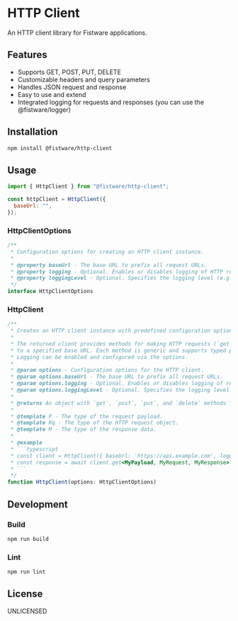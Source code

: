 # HTTP Client

An HTTP client library for Fistware applications.

## Features

- Supports GET, POST, PUT, DELETE
- Customizable headers and query parameters
- Handles JSON request and response
- Easy to use and extend
- Integrated logging for requests and responses (you can use the @fistware/logger)

## Installation

```bash
npm install @fistware/http-client
```

## Usage

```js
import { HttpClient } from "@fistware/http-client";

const httpClient = HttpClient({
  baseUrl: "",
});
```

### HttpClientOptions
```ts
/**
 * Configuration options for creating an HTTP client instance.
 *
 * @property baseUrl - The base URL to prefix all request URLs.
 * @property logging - Optional. Enables or disables logging of HTTP requests and responses. Defaults to `true`.
 * @property loggingLevel - Optional. Specifies the logging level (e.g., 'info', 'debug'). Defaults to 'info'.
 */
interface HttpClientOptions
```

### HttpClient
```ts
/**
 * Creates an HTTP client instance with predefined configuration options.
 *
 * The returned client provides methods for making HTTP requests (`get`, `post`, `put`, `delete`)
 * to a specified base URL. Each method is generic and supports typed payloads and responses.
 * Logging can be enabled and configured via the options.
 *
 * @param options - Configuration options for the HTTP client.
 * @param options.baseUrl - The base URL to prefix all request URLs.
 * @param options.logging - Optional. Enables or disables logging of requests and responses.
 * @param options.loggingLevel - Optional. Specifies the logging level (e.g., 'info', 'debug').
 *
 * @returns An object with `get`, `post`, `put`, and `delete` methods for making HTTP requests.
 *
 * @template P - The type of the request payload.
 * @template Rq - The type of the HTTP request object.
 * @template M - The type of the response data.
 *
 * @example
 * ```typescript
 * const client = HttpClient({ baseUrl: 'https://api.example.com', logging: true });
 * const response = await client.get<MyPayload, MyRequest, MyResponse>('/endpoint', myRequest);
 * ```
 */
function HttpClient(options: HttpClientOptions)
```

## Development

### Build
```bash
npm run build
```

### Lint
```bash
npm run lint
```

## License

UNLICENSED